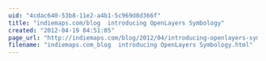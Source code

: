 ```yaml
---
uid: "4cdac640-53b8-11e2-a4b1-5c969d8d366f"
title: "indiemaps.com/blog  introducing OpenLayers Symbology"
created: "2012-04-19 04:51:05"
page_url: "http://indiemaps.com/blog/2012/04/introducing-openlayers-symbology/"
filename: "indiemaps.com_blog  introducing OpenLayers Symbology.html"
---
```

